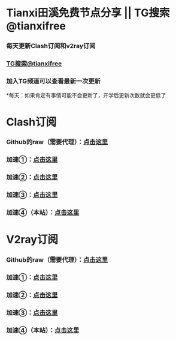 # Tianxi田溪免费节点分享 || TG搜索@tianxifree
### 每天更新Clash订阅和v2ray订阅
### [TG搜索@tianxifree](https://t.me/tianxifree)
### 加入TG频道可以查看最新一次更新
*每天：如果肯定有事情可能不会更新了，开学后更新次数就会更低了
# Clash订阅
### Github的raw（需要代理）：[点击这里](https://raw.githubusercontent.com/tianxily/free/main/clash)
### 加速①：[点击这里](https://raw-1.tianxily.tk/tianxily/free/main/clash)
### 加速②：[点击这里](https://raw-2.tianxily.tk/tianxily/free/main/clash)
### 加速③：[点击这里](https://raw-3.tianxily.tk/tianxily/free/main/clash)
### 加速④（本站）：[点击这里](https://free.tianxily.tk/clash)
# V2ray订阅
### Github的raw（需要代理）：[点击这里](https://raw.githubusercontent.com/tianxily/free/main/v2ray)
### 加速①：[点击这里](https://raw-1.tianxily.tk/tianxily/free/main/v2ray)
### 加速②：[点击这里](https://raw-2.tianxily.tk/tianxily/free/main/v2ray)
### 加速③：[点击这里](https://raw-3.tianxily.tk/tianxily/free/main/v2ray)
### 加速④（本站）：[点击这里](https://free.tianxily.tk/v2ray)
